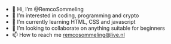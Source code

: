 - 👋 Hi, I’m @RemcoSommeling
- 👀 I’m interested in coding, programming and crypto
- 🌱 I’m currently learning HTML, CSS and javascript
- 💞️ I’m looking to collaborate on anything suitable for beginners
- 📫 How to reach me remcosommeling@live.nl

<!---
RemcoSommeling/RemcoSommeling is a ✨ special ✨ repository because its `README.md` (this file) appears on your GitHub profile.
You can click the Preview link to take a look at your changes.
--->
